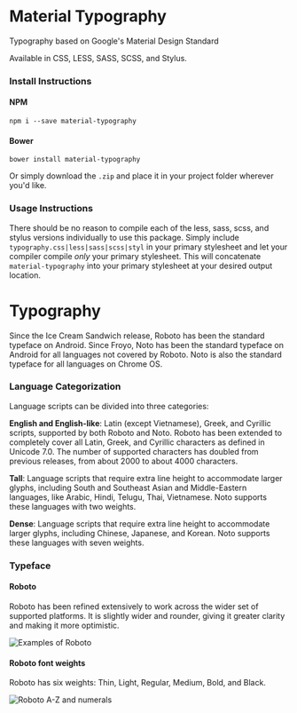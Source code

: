 # Material Typography

Typography based on Google's Material Design Standard

Available in CSS, LESS, SASS, SCSS, and Stylus.

### Install Instructions

#### NPM

```
npm i --save material-typography
```

#### Bower

```
bower install material-typography
```

Or simply download the `.zip` and place it in your project folder wherever you'd like.

### Usage Instructions

There should be no reason to compile each of the less, sass, scss, and stylus versions individually to use this package. Simply include `typography.css|less|sass|scss|styl` in your primary stylesheet and let your compiler compile *only* your primary stylesheet. This will concatenate `material-typography` into your primary stylesheet at your desired output location.

# Typography

Since the Ice Cream Sandwich release, Roboto has been the standard typeface on Android. Since Froyo, Noto has been the standard typeface on Android for all languages not covered by Roboto. Noto is also the standard typeface for all languages on Chrome OS.

### Language Categorization

Language scripts can be divided into three categories:

__English and English-like__: Latin (except Vietnamese), Greek, and Cyrillic scripts, supported by both Roboto and Noto. Roboto has been extended to completely cover all Latin, Greek, and Cyrillic characters as defined in Unicode 7.0. The number of supported characters has doubled from previous releases, from about 2000 to about 4000 characters.

__Tall__: Language scripts that require extra line height to accommodate larger glyphs, including South and Southeast Asian and Middle-Eastern languages, like Arabic, Hindi, Telugu, Thai, Vietnamese. Noto supports these languages with two weights.

__Dense__: Language scripts that require extra line height to accommodate larger glyphs, including Chinese, Japanese, and Korean. Noto supports these languages with seven weights.

### Typeface

#### Roboto

Roboto has been refined extensively to work across the wider set of supported platforms. It is slightly wider and rounder, giving it greater clarity and making it more optimistic.

![Examples of Roboto](https://material-design.storage.googleapis.com/publish/material_v_4/material_ext_publish/0Bx4BSt6jniD7SW9CUzR4MnRpOTg/style_typography_roboto1.png)

#### Roboto font weights

Roboto has six weights: Thin, Light, Regular, Medium, Bold, and Black.

![Roboto A-Z and numerals](https://material-design.storage.googleapis.com/publish/material_v_4/material_ext_publish/0Bx4BSt6jniD7Y3JIMkV5ZmVaM2c/style_typography_roboto2.png)
